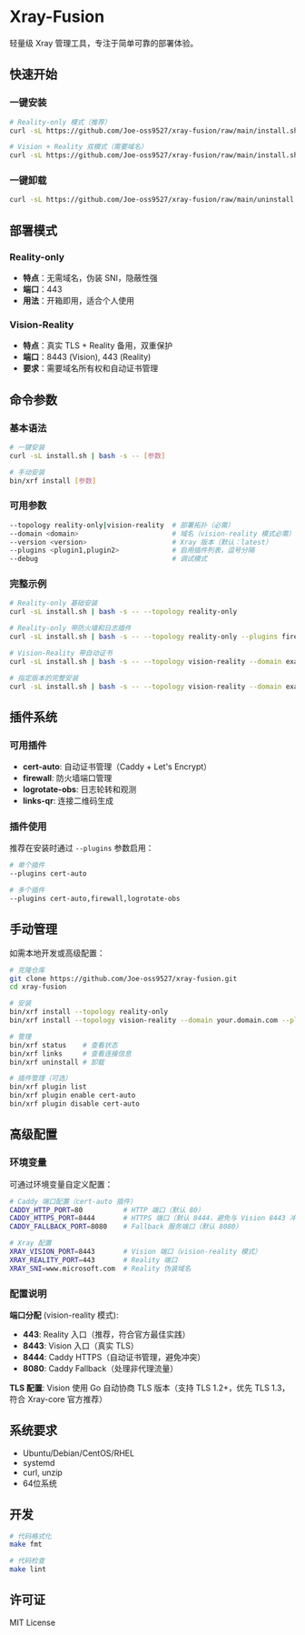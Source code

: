 # Xray-Fusion

轻量级 Xray 管理工具，专注于简单可靠的部署体验。

## 快速开始

### 一键安装
```bash
# Reality-only 模式（推荐）
curl -sL https://github.com/Joe-oss9527/xray-fusion/raw/main/install.sh | bash -s -- --topology reality-only

# Vision + Reality 双模式（需要域名）
curl -sL https://github.com/Joe-oss9527/xray-fusion/raw/main/install.sh | bash -s -- --topology vision-reality --domain your.domain.com --plugins cert-auto
```

### 一键卸载
```bash
curl -sL https://github.com/Joe-oss9527/xray-fusion/raw/main/uninstall.sh | bash
```

## 部署模式

### Reality-only
- **特点**：无需域名，伪装 SNI，隐蔽性强
- **端口**：443
- **用法**：开箱即用，适合个人使用

### Vision-Reality
- **特点**：真实 TLS + Reality 备用，双重保护
- **端口**：8443 (Vision), 443 (Reality)
- **要求**：需要域名所有权和自动证书管理

## 命令参数

### 基本语法
```bash
# 一键安装
curl -sL install.sh | bash -s -- [参数]

# 手动安装
bin/xrf install [参数]
```

### 可用参数
```bash
--topology reality-only|vision-reality  # 部署拓扑（必需）
--domain <domain>                       # 域名（vision-reality 模式必需）
--version <version>                     # Xray 版本（默认：latest）
--plugins <plugin1,plugin2>             # 启用插件列表，逗号分隔
--debug                                 # 调试模式
```

### 完整示例
```bash
# Reality-only 基础安装
curl -sL install.sh | bash -s -- --topology reality-only

# Reality-only 带防火墙和日志插件
curl -sL install.sh | bash -s -- --topology reality-only --plugins firewall,logrotate-obs

# Vision-Reality 带自动证书
curl -sL install.sh | bash -s -- --topology vision-reality --domain example.com --plugins cert-auto

# 指定版本的完整安装
curl -sL install.sh | bash -s -- --topology vision-reality --domain example.com --version v1.8.0 --plugins cert-auto,firewall
```

## 插件系统

### 可用插件
- **cert-auto**: 自动证书管理（Caddy + Let's Encrypt）
- **firewall**: 防火墙端口管理
- **logrotate-obs**: 日志轮转和观测
- **links-qr**: 连接二维码生成

### 插件使用
推荐在安装时通过 `--plugins` 参数启用：

```bash
# 单个插件
--plugins cert-auto

# 多个插件
--plugins cert-auto,firewall,logrotate-obs
```

## 手动管理

如需本地开发或高级配置：

```bash
# 克隆仓库
git clone https://github.com/Joe-oss9527/xray-fusion.git
cd xray-fusion

# 安装
bin/xrf install --topology reality-only
bin/xrf install --topology vision-reality --domain your.domain.com --plugins cert-auto

# 管理
bin/xrf status    # 查看状态
bin/xrf links     # 查看连接信息
bin/xrf uninstall # 卸载

# 插件管理（可选）
bin/xrf plugin list
bin/xrf plugin enable cert-auto
bin/xrf plugin disable cert-auto
```

## 高级配置

### 环境变量

可通过环境变量自定义配置：

```bash
# Caddy 端口配置（cert-auto 插件）
CADDY_HTTP_PORT=80          # HTTP 端口（默认 80）
CADDY_HTTPS_PORT=8444       # HTTPS 端口（默认 8444，避免与 Vision 8443 冲突）
CADDY_FALLBACK_PORT=8080    # Fallback 服务端口（默认 8080）

# Xray 配置
XRAY_VISION_PORT=8443       # Vision 端口（vision-reality 模式）
XRAY_REALITY_PORT=443       # Reality 端口
XRAY_SNI=www.microsoft.com  # Reality 伪装域名
```

### 配置说明

**端口分配** (vision-reality 模式):
- **443**: Reality 入口（推荐，符合官方最佳实践）
- **8443**: Vision 入口（真实 TLS）
- **8444**: Caddy HTTPS（自动证书管理，避免冲突）
- **8080**: Caddy Fallback（处理非代理流量）

**TLS 配置**: Vision 使用 Go 自动协商 TLS 版本（支持 TLS 1.2+，优先 TLS 1.3，符合 Xray-core 官方推荐）

## 系统要求

- Ubuntu/Debian/CentOS/RHEL
- systemd
- curl, unzip
- 64位系统

## 开发

```bash
# 代码格式化
make fmt

# 代码检查
make lint
```

## 许可证

MIT License